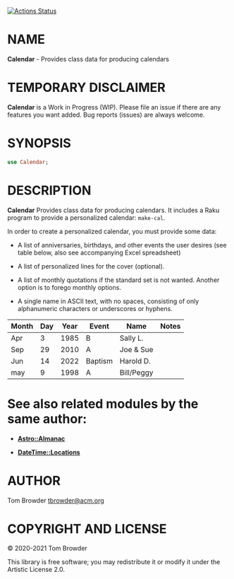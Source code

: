 [![Actions Status](https://github.com/tbrowder/Calendar/workflows/test/badge.svg)](https://github.com/tbrowder/Calendar/actions)

NAME
====

**Calendar** - Provides class data for producing calendars

TEMPORARY DISCLAIMER
====================

**Calendar** is a Work in Progress (WIP). Please file an issue if there are any features you want added. Bug reports (issues) are always welcome.

SYNOPSIS
========

```raku
use Calendar;
```

DESCRIPTION
===========

**Calendar** Provides class data for producing calendars. It includes a Raku program to provide a personalized calendar: `make-cal`.

In order to create a personalized calendar, you must provide some data:

  * A list of anniversaries, birthdays, and other events the user desires (see table below, also see accompanying Excel spreadsheet)

  * A list of personalized lines for the cover (optional).

  * A list of monthly quotations if the standard set is not wanted. Another option is to forego monthly options.

  * A single name in ASCII text, with no spaces, consisting of only alphanumeric characters or underscores or hyphens.

<table class="pod-table">
<thead><tr>
<th>Month</th> <th>Day</th> <th>Year</th> <th>Event</th> <th>Name</th> <th>Notes</th>
</tr></thead>
<tbody>
<tr> <td>Apr</td> <td>3</td> <td>1985</td> <td>B</td> <td>Sally L.</td> <td></td> </tr> <tr> <td>Sep</td> <td>29</td> <td>2010</td> <td>A</td> <td>Joe &amp; Sue</td> <td></td> </tr> <tr> <td>Jun</td> <td>14</td> <td>2022</td> <td>Baptism</td> <td>Harold D.</td> <td></td> </tr> <tr> <td>may</td> <td>9</td> <td>1998</td> <td>A</td> <td>Bill/Peggy</td> <td></td> </tr>
</tbody>
</table>

See also related modules by the same author:
============================================

  * [**Astro::Almanac**](https://github.com/tbrowder/Astro-Almanac)

  * [**DateTime::Locations**](https://github.com/tbrowder/DateTime-Location)

AUTHOR
======

Tom Browder <tbrowder@acm.org>

COPYRIGHT AND LICENSE
=====================

© 2020-2021 Tom Browder

This library is free software; you may redistribute it or modify it under the Artistic License 2.0.

